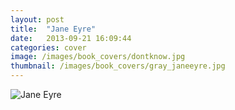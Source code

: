 ```yaml
---
layout: post
title:  "Jane Eyre"
date:   2013-09-21 16:09:44
categories: cover
image: /images/book_covers/dontknow.jpg 
thumbnail: /images/book_covers/gray_janeeyre.jpg
---
```

![Jane Eyre][image]

[image]: /images/book_covers/dontknow.jpg "Jane Eyre"
